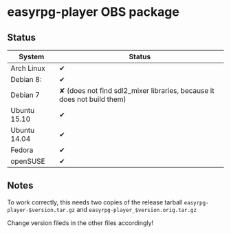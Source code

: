 
# easyrpg-player OBS package

## Status

System       | Status
------------ | ------
Arch Linux   | ✔
Debian 8:    | ✔
Debian 7     | ✘ (does not find sdl2_mixer libraries, because it does not build them)
Ubuntu 15.10 | ✔
Ubuntu 14.04 | ✔
Fedora       | ✔
openSUSE     | ✔

## Notes

To work correctly, this needs two copies of the release tarball
`easyrpg-player-$version.tar.gz` and `easyrpg-player_$version.orig.tar.gz`

Change version fileds in the other files accordingly!
